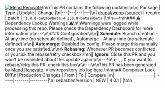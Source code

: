 [![Mend Renovate](https://app.renovatebot.com/images/banner.svg)](https://renovatebot.com)\n\nThis PR contains the following updates:\n\n| Package | Type | Update | Change |\n|---|---|---|---|\n| [drupal/webp](https://www.drupal.org/project/webp) ([source](https://git.drupalcode.org/project/webp.git)) | require | patch | `^1.0.0-beta6@beta` -> `1.0.0-beta7@beta` |\n\n---\n\n### ⚠ Dependency Lookup Warnings ⚠\n\nWarnings were logged while processing this repo. Please check the Dependency Dashboard for more information.\n\n---\n\n### Configuration\n\n📅 **Schedule**: Branch creation - At any time (no schedule defined), Automerge - At any time (no schedule defined).\n\n🚦 **Automerge**: Disabled by config. Please merge this manually once you are satisfied.\n\n♻ **Rebasing**: Whenever PR becomes conflicted, or you tick the rebase/retry checkbox.\n\n🔕 **Ignore**: Close this PR and you won't be reminded about this update again.\n\n---\n\n- [ ] <!-- rebase-check -->If you want to rebase/retry this PR, check this box\n\n---\n\nThis PR has been generated by [Mend Renovate](https://www.mend.io/free-developer-tools/renovate/). View repository job log [here](https://app.renovatebot.com/dashboard#github/Lullabot/lullabot.com-d8).\n<!--renovate-debug:eyJjcmVhdGVkSW5WZXIiOiIzNS40MC4wIiwidXBkYXRlZEluVmVyIjoiMzUuNjYuMSIsInRhcmdldEJyYW5jaCI6Im1haW4ifQ==-->\n<!--Composer Lock Diff-->\n## Composer Lock Diff\n| Production Changes | From | To    | Compare |\n|--------------------|------|-------|---------|\n| sebastian/version  | NEW  | 4.0.1 |         |\n<!--/Composer Lock Diff-->\n
